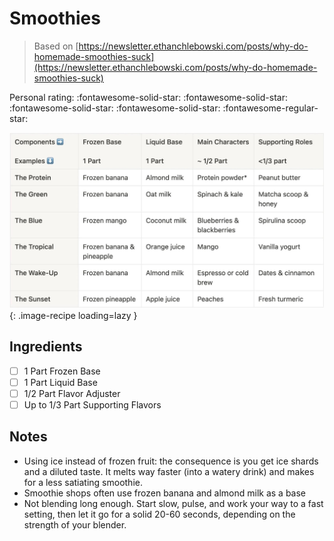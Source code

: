 # Smoothies

> Based on [https://newsletter.ethanchlebowski.com/posts/why-do-homemade-smoothies-suck](https://newsletter.ethanchlebowski.com/posts/why-do-homemade-smoothies-suck)

<!-- {cts} rating=4; (User can specify rating on scale of 1-5) -->

Personal rating: :fontawesome-solid-star: :fontawesome-solid-star: :fontawesome-solid-star: :fontawesome-solid-star: :fontawesome-regular-star:

<!-- {cte} -->

<!-- {cts} name_image=smoothies-table.jpg; (User can specify image name) -->

![smoothies-table.jpg](./smoothies-table.jpg){: .image-recipe loading=lazy }

<!-- {cte} -->

## Ingredients

- [ ] 1 Part Frozen Base
- [ ] 1 Part Liquid Base
- [ ] 1/2 Part Flavor Adjuster
- [ ] Up to 1/3 Part Supporting Flavors

## Notes

- Using ice instead of frozen fruit: the consequence is you get ice shards and a diluted taste. It melts way faster (into a watery drink) and makes for a less satiating smoothie.
- Smoothie shops often use frozen banana and almond milk as a base
- Not blending long enough. Start slow, pulse, and work your way to a fast setting, then let it go for a solid 20-60 seconds, depending on the strength of your blender.
